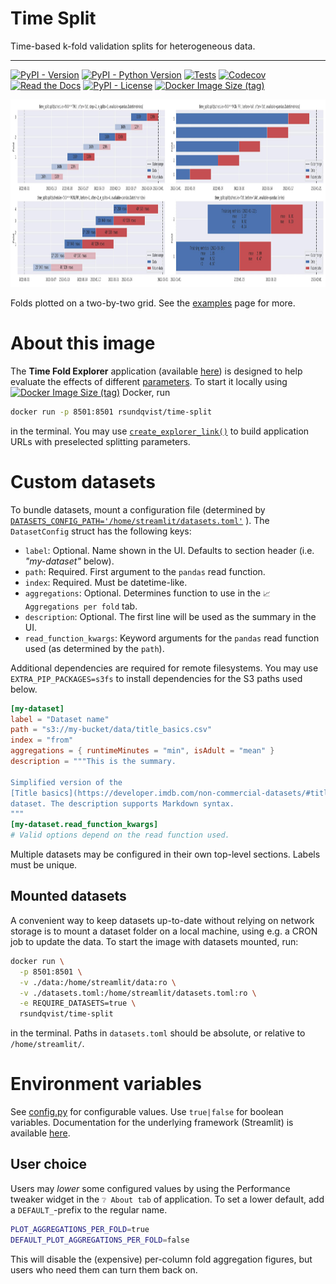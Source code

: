 # Time Split  <!-- omit in toc -->
Time-based k-fold validation splits for heterogeneous data.

-----------------
[![PyPI - Version](https://img.shields.io/pypi/v/time-split.svg)](https://pypi.python.org/pypi/time-split)
[![PyPI - Python Version](https://img.shields.io/pypi/pyversions/time-split.svg)](https://pypi.python.org/pypi/time-split)
[![Tests](https://github.com/rsundqvist/time-split/workflows/tests/badge.svg)](https://github.com/rsundqvist/time-split/actions?workflow=tests)
[![Codecov](https://codecov.io/gh/rsundqvist/time-split/branch/master/graph/badge.svg)](https://codecov.io/gh/rsundqvist/time-split)
[![Read the Docs](https://readthedocs.org/projects/time-split/badge/)](https://time-split.readthedocs.io/)
[![PyPI - License](https://img.shields.io/pypi/l/time-split.svg)](https://pypi.python.org/pypi/time-split)
[![Docker Image Size (tag)](https://img.shields.io/docker/image-size/rsundqvist/time-split/latest?logo=docker&label=time-split)](https://hub.docker.com/r/rsundqvist/time-split/)

<div align="center">
  <img alt="Plotted folds on a two-by-two grid." 
       title="Examples" height="300" width="1200" 
  src="https://raw.githubusercontent.com/rsundqvist/time-split/master/docs/2x2-examples.jpg"><br>
</div>

Folds plotted on a two-by-two grid. See the
[examples](https://time-split.readthedocs.io/en/stable/auto_examples/index.html) page for more.

# About this image
The **Time Fold Explorer** application
(available [here](https://time-split.streamlit.app/?data=1554942900-1557610200&schedule=0+0+%2A+%2A+MON%2CFRI&n_splits=2&step=2&show_removed=True))
is designed to help evaluate the effects of different
[parameters](https://time-split.readthedocs.io/en/stable/#parameter-overview).
To start it locally using
[![Docker Image Size (tag)](https://img.shields.io/docker/image-size/rsundqvist/time-split/latest?logo=docker&label=time-split)](https://hub.docker.com/r/rsundqvist/time-split/)
Docker, run
```sh
docker run -p 8501:8501 rsundqvist/time-split
```
in the terminal. You may use
[`create_explorer_link()`](https://time-split.readthedocs.io/en/stable/generated/time_split.support.html#time_split.support.create_explorer_link)
to build application URLs with preselected splitting parameters.

# Custom datasets
To bundle datasets, mount a configuration file (determined by 
[`DATASETS_CONFIG_PATH='/home/streamlit/datasets.toml'`](https://time-split.readthedocs.io/en/stable/generated/time_split.streamlit.config.html#time_split.streamlit.config.DATASETS_CONFIG_PATH)
). The `DatasetConfig` struct has the following keys:

* `label`: Optional. Name shown in the UI. Defaults to section header (i.e. *"my-dataset"* below).
* `path`: Required. First argument to the `pandas` read function.
* `index`: Required. Must be datetime-like.
* `aggregations`: Optional. Determines function to use in the `📈 Aggregations per fold` tab.
* `description`: Optional. The first line will be used as the summary in the UI.
* `read_function_kwargs`: Keyword arguments for the `pandas` read function used (as determined by the `path`).

Additional dependencies are required for remote filesystems. You may use `EXTRA_PIP_PACKAGES=s3fs` to install
dependencies for the S3 paths used below.

```toml
[my-dataset]
label = "Dataset name"
path = "s3://my-bucket/data/title_basics.csv"
index = "from"
aggregations = { runtimeMinutes = "min", isAdult = "mean" }
description = """This is the summary.

Simplified version of the
[Title basics](https://developer.imdb.com/non-commercial-datasets/#titlebasicstsvgz) IMDB
dataset. The description supports Markdown syntax.
"""
[my-dataset.read_function_kwargs]
# Valid options depend on the read function used.
```

Multiple datasets may be configured in their own top-level sections. Labels must be unique.

## Mounted datasets
A convenient way to keep datasets up-to-date without relying on network storage is to mount a dataset folder on a local
machine, using e.g. a CRON job to update the data. To start the image with datasets mounted, run:

```bash
docker run \
  -p 8501:8501 \
  -v ./data:/home/streamlit/data:ro \
  -v ./datasets.toml:/home/streamlit/datasets.toml:ro \
  -e REQUIRE_DATASETS=true \
  rsundqvist/time-split 
```

in the terminal. Paths in `datasets.toml` should be absolute, or relative to `/home/streamlit/`.

# Environment variables
See [config.py](src/time_fold_explorer/config.py) for configurable values. Use `true|false` for boolean variables. 
Documentation for the underlying framework (Streamlit) is available 
[here](https://docs.streamlit.io/develop/concepts/configuration/options/).

## User choice
Users may *lower* some configured values by using the Performance tweaker widget in the `❔ About tab` of application. To 
set a lower default, add a `DEFAULT_`-prefix to the regular name.
```bash
PLOT_AGGREGATIONS_PER_FOLD=true
DEFAULT_PLOT_AGGREGATIONS_PER_FOLD=false
```
This will disable the (expensive) per-column fold aggregation figures, but users who need them can turn them back on.
